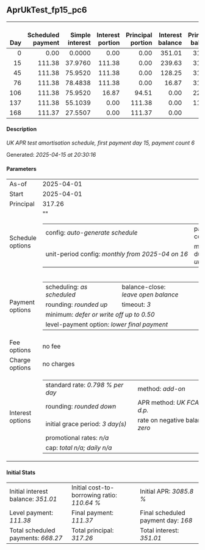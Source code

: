 <h2>AprUkTest_fp15_pc6</h2>
<table>
    <thead style="vertical-align: bottom;">
        <th style="text-align: right;">Day</th>
        <th style="text-align: right;">Scheduled payment</th>
        <th style="text-align: right;">Simple interest</th>
        <th style="text-align: right;">Interest portion</th>
        <th style="text-align: right;">Principal portion</th>
        <th style="text-align: right;">Interest balance</th>
        <th style="text-align: right;">Principal balance</th>
        <th style="text-align: right;">Total simple interest</th>
        <th style="text-align: right;">Total interest</th>
        <th style="text-align: right;">Total principal</th>
    </thead>
    <tr style="text-align: right;">
        <td class="ci00">0</td>
        <td class="ci01" style="white-space: nowrap;">0.00</td>
        <td class="ci02">0.0000</td>
        <td class="ci03">0.00</td>
        <td class="ci04">0.00</td>
        <td class="ci05">351.01</td>
        <td class="ci06">317.26</td>
        <td class="ci07">0.0000</td>
        <td class="ci08">0.00</td>
        <td class="ci09">0.00</td>
    </tr>
    <tr style="text-align: right;">
        <td class="ci00">15</td>
        <td class="ci01" style="white-space: nowrap;">111.38</td>
        <td class="ci02">37.9760</td>
        <td class="ci03">111.38</td>
        <td class="ci04">0.00</td>
        <td class="ci05">239.63</td>
        <td class="ci06">317.26</td>
        <td class="ci07">37.9760</td>
        <td class="ci08">111.38</td>
        <td class="ci09">0.00</td>
    </tr>
    <tr style="text-align: right;">
        <td class="ci00">45</td>
        <td class="ci01" style="white-space: nowrap;">111.38</td>
        <td class="ci02">75.9520</td>
        <td class="ci03">111.38</td>
        <td class="ci04">0.00</td>
        <td class="ci05">128.25</td>
        <td class="ci06">317.26</td>
        <td class="ci07">113.9281</td>
        <td class="ci08">222.76</td>
        <td class="ci09">0.00</td>
    </tr>
    <tr style="text-align: right;">
        <td class="ci00">76</td>
        <td class="ci01" style="white-space: nowrap;">111.38</td>
        <td class="ci02">78.4838</td>
        <td class="ci03">111.38</td>
        <td class="ci04">0.00</td>
        <td class="ci05">16.87</td>
        <td class="ci06">317.26</td>
        <td class="ci07">192.4118</td>
        <td class="ci08">334.14</td>
        <td class="ci09">0.00</td>
    </tr>
    <tr style="text-align: right;">
        <td class="ci00">106</td>
        <td class="ci01" style="white-space: nowrap;">111.38</td>
        <td class="ci02">75.9520</td>
        <td class="ci03">16.87</td>
        <td class="ci04">94.51</td>
        <td class="ci05">0.00</td>
        <td class="ci06">222.75</td>
        <td class="ci07">268.3639</td>
        <td class="ci08">351.01</td>
        <td class="ci09">94.51</td>
    </tr>
    <tr style="text-align: right;">
        <td class="ci00">137</td>
        <td class="ci01" style="white-space: nowrap;">111.38</td>
        <td class="ci02">55.1039</td>
        <td class="ci03">0.00</td>
        <td class="ci04">111.38</td>
        <td class="ci05">0.00</td>
        <td class="ci06">111.37</td>
        <td class="ci07">323.4678</td>
        <td class="ci08">351.01</td>
        <td class="ci09">205.89</td>
    </tr>
    <tr style="text-align: right;">
        <td class="ci00">168</td>
        <td class="ci01" style="white-space: nowrap;">111.37</td>
        <td class="ci02">27.5507</td>
        <td class="ci03">0.00</td>
        <td class="ci04">111.37</td>
        <td class="ci05">0.00</td>
        <td class="ci06">0.00</td>
        <td class="ci07">351.0185</td>
        <td class="ci08">351.01</td>
        <td class="ci09">317.26</td>
    </tr>
</table>
<h4>Description</h4>
<p><i>UK APR test amortisation schedule, first payment day 15, payment count 6</i></p>
<p>Generated: <i>2025-04-15 at 20:30:16</i></p>
<h4>Parameters</h4>
<table>
    <tr>
        <td>As-of</td>
        <td>2025-04-01</td>
    </tr>
    <tr>
        <td>Start</td>
        <td>2025-04-01</td>
    </tr>
    <tr>
        <td>Principal</td>
        <td>317.26</td>
    </tr>
    <tr>
        <td>Schedule options</td>
        <td>
            <table>
                <tr>
                    <td>config: <i>auto-generate schedule</i></td>
                    <td>payment count: <i>6</i></td>
                </tr>
                <tr>
                    <td style="white-space: nowrap;">unit-period config: <i>monthly from 2025-04 on 16</i></td>""
                    <td>max duration: <i>unlimited</i></td>
                </tr>
            </table>
        </td>
    </tr>
    <tr>
        <td>Payment options</td>
        <td>
            <table>
                <tr>
                    <td>scheduling: <i>as scheduled</i></td>
                    <td>balance-close: <i>leave&nbsp;open&nbsp;balance</i></td>
                </tr>
                <tr>
                    <td>rounding: <i>rounded up</i></td>
                    <td>timeout: <i>3</i></td>
                </tr>
                <tr>
                    <td colspan='2'>minimum: <i>defer&nbsp;or&nbsp;write&nbsp;off&nbsp;up&nbsp;to&nbsp;0.50</i></td>
                </tr>
                <tr>
                    <td colspan='2'>level-payment option: <i>lower&nbsp;final&nbsp;payment</i></td>
                </tr>
            </table>
        </td>
    </tr>
    <tr>
        <td>Fee options</td>
        <td>no fee
        </td>
    </tr>
    <tr>
        <td>Charge options</td>
        <td>no charges
        </td>
    </tr>
    <tr>
        <td>Interest options</td>
        <td>
            <table>
                <tr>
                    <td>standard rate: <i>0.798 % per day</i></td>
                    <td>method: <i>add-on</i></td>
                </tr>
                <tr>
                    <td>rounding: <i>rounded down</i></td>
                    <td>APR method: <i>UK FCA to 1 d.p.</i></td>
                </tr>
                <tr>
                    <td>initial grace period: <i>3 day(s)</i></td>
                    <td>rate on negative balance: <i>zero</i></td>
                </tr>
                <tr>
                    <td colspan="2">promotional rates: <i><i>n/a</i></i></td>
                </tr>
                <tr>
                    <td colspan="2">cap: <i>total <i>n/a</i>; daily <i>n/a</i></td>
                </tr>
            </table>
        </td>
    </tr>
</table>
<h4>Initial Stats</h4>
<table>
    <tr>
        <td>Initial interest balance: <i>351.01</i></td>
        <td>Initial cost-to-borrowing ratio: <i>110.64 %</i></td>
        <td>Initial APR: <i>3085.8 %</i></td>
    </tr>
    <tr>
        <td>Level payment: <i>111.38</i></td>
        <td>Final payment: <i>111.37</i></td>
        <td>Final scheduled payment day: <i>168</i></td>
    </tr>
    <tr>
        <td>Total scheduled payments: <i>668.27</i></td>
        <td>Total principal: <i>317.26</i></td>
        <td>Total interest: <i>351.01</i></td>
    </tr>
</table>

